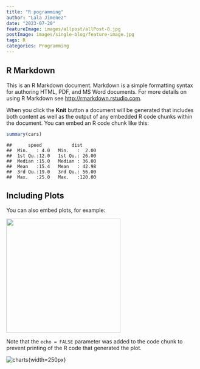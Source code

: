```yaml
---
title: "R pogramming"
author: "Lala Jimenez"
date: "2023-07-20"
featureImage: images/allpost/allPost-8.jpg
postImage: images/single-blog/feature-image.jpg
tags: R
categories: Programming
---
```




## R Markdown

This is an R Markdown document. Markdown is a simple formatting syntax for authoring HTML, PDF, and MS Word documents. For more details on using R Markdown see <http://rmarkdown.rstudio.com>.

When you click the **Knit** button a document will be generated that includes both content as well as the output of any embedded R code chunks within the document. You can embed an R code chunk like this:


```r
summary(cars)
```

```
##      speed           dist       
##  Min.   : 4.0   Min.   :  2.00  
##  1st Qu.:12.0   1st Qu.: 26.00  
##  Median :15.0   Median : 36.00  
##  Mean   :15.4   Mean   : 42.98  
##  3rd Qu.:19.0   3rd Qu.: 56.00  
##  Max.   :25.0   Max.   :120.00
```

## Including Plots

You can also embed plots, for example:

<img src="/blog/r-codes/Rprog_files/figure-html/pressure-1.png" width="300px" />

Note that the `echo = FALSE` parameter was added to the code chunk to prevent printing of the R code that generated the plot.

![charts](https://shielaj.netlify.app/blog/r-codes/Rprog_files/figure-html/pressure-1.png){width=250px}
